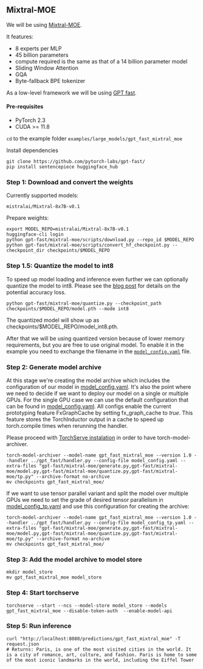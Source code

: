 
## Mixtral-MOE

We will be using [Mixtral-MOE](https://huggingface.co/docs/transformers/en/model_doc/mixtral).

It features:
* 8 experts per MLP
* 45 billion parameters
* compute required is the same as that of a 14 billion parameter model
* Sliding Window Attention
* GQA
* Byte-fallback BPE tokenizer

As a low-level framework we will be using [GPT fast](https://github.com/pytorch-labs/gpt-fast).



#### Pre-requisites

- PyTorch 2.3
- CUDA >= 11.8

`cd` to the example folder `examples/large_models/gpt_fast_mixtral_moe`

Install dependencies
```
git clone https://github.com/pytorch-labs/gpt-fast/
pip install sentencepiece huggingface_hub
```

### Step 1: Download  and convert the weights

Currently supported models:
```
mistralai/Mixtral-8x7B-v0.1
```
Prepare weights:
```
export MODEL_REPO=mistralai/Mixtral-8x7B-v0.1
huggingface-cli login
python gpt-fast/mixtral-moe/scripts/download.py --repo_id $MODEL_REPO
python gpt-fast/mixtral-moe/scripts/convert_hf_checkpoint.py --checkpoint_dir checkpoints/$MODEL_REPO
```

### Step 1.5: Quantize the model to int8

To speed up model loading and inference even further we can optionally quantize the model to int8. Please see the [blog post](https://pytorch.org/blog/accelerating-generative-ai-2/) for details on the potential accuracy loss.

```
python gpt-fast/mixtral-moe/quantize.py --checkpoint_path checkpoints/$MODEL_REPO/model.pth --mode int8
```

The quantized model will show up as checkpoints/$MODEL_REPO/model_int8.pth.

After that we will be using quantized version because of lower memory requirements, but you are free to use original model. To enable it in the example you need to exchange the filename in the [`model_config.yaml`](./model_config.yaml) file.


### Step 2: Generate model archive
At this stage we're creating the model archive which includes the configuration of our model in [model_config.yaml](./model_config.yaml).
It's also the point where we need to decide if we want to deploy our model on a single or multiple GPUs.
For the single GPU case we can use the default configuration that can be found in [model_config.yaml](./model_config.yaml).
All configs enable the current prototyping feature FxGraphCache by setting fx_graph_cache to *true*.
This feature stores the TorchInductor output in a cache to speed up torch.compile times when rerunning the handler.

Please proceed with [TorchServe instalation](https://github.com/pytorch/serve/blob/master/README.md) in order to have torch-model-archiver.

```
torch-model-archiver --model-name gpt_fast_mixtral_moe --version 1.0 --handler ../gpt_fast/handler.py --config-file model_config.yaml --extra-files "gpt-fast/mixtral-moe/generate.py,gpt-fast/mixtral-moe/model.py,gpt-fast/mixtral-moe/quantize.py,gpt-fast/mixtral-moe/tp.py" --archive-format no-archive
mv checkpoints gpt_fast_mixtral_moe/
```

If we want to use tensor parallel variant and split the model over multiple GPUs we need to set the grade of desired tensor parallelism in [model_config_tp.yaml](./model_config_tp.yaml) and use this configuration for creating the archive:
```
torch-model-archiver --model-name gpt_fast_mixtral_moe --version 1.0 --handler ../gpt_fast/handler.py --config-file model_config_tp.yaml --extra-files "gpt-fast/mixtral-moe/generate.py,gpt-fast/mixtral-moe/model.py,gpt-fast/mixtral-moe/quantize.py,gpt-fast/mixtral-moe/tp.py" --archive-format no-archive
mv checkpoints gpt_fast_mixtral_moe/
```

### Step 3: Add the model archive to model store

```
mkdir model_store
mv gpt_fast_mixtral_moe model_store
```

### Step 4: Start torchserve

```
torchserve --start --ncs --model-store model_store --models gpt_fast_mixtral_moe --disable-token-auth  --enable-model-api
```

### Step 5: Run inference

```
curl "http://localhost:8080/predictions/gpt_fast_mixtral_moe" -T request.json
# Returns: Paris, is one of the most visited cities in the world. It is a city of romance, art, culture, and fashion. Paris is home to some of the most iconic landmarks in the world, including the Eiffel Tower
```
